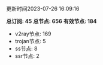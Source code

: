 更新时间2023-07-26 16:09:16

**总订阅: 45**
**总节点: 656**
**有效节点: 184**
- v2ray节点: 169
- trojan节点: 5
- ss节点: 8
- ssr节点: 2

